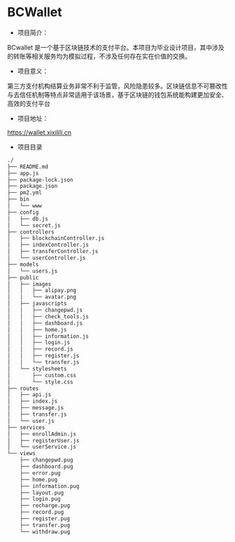 # BCWallet

* 项目简介：

BCwallet 是一个基于区块链技术的支付平台。本项目为毕业设计项目，其中涉及的转账等相关服务均为模拟过程，不涉及任何存在实在价值的交换。

* 项目意义：

第三方支付机构结算业务非常不利于监管，风险隐患较多。区块链信息不可篡改性与去信任机制等特点非常适用于该场景，基于区块链的钱包系统能构建更加安全、高效的支付平台

* 项目地址：

https://wallet.xixilili.cn

* 项目目录

```markdown
./
├── README.md
├── app.js
├── package-lock.json
├── package.json
├── pm2.yml
├── bin
│   └── www
├── config
│   ├── db.js
│   └── secret.js
├── controllers
│   ├── blockchainController.js
│   ├── indexController.js
│   ├── transferController.js
│   └── userController.js
├── models
│   └── users.js
├── public
│   ├── images
│   │   ├── alipay.png
│   │   └── avatar.png
│   ├── javascripts
│   │   ├── changepwd.js
│   │   ├── check_tools.js
│   │   ├── dashboard.js
│   │   ├── home.js
│   │   ├── information.js
│   │   ├── login.js
│   │   ├── record.js
│   │   ├── register.js
│   │   └── transfer.js
│   └── stylesheets
│       ├── custom.css
│       └── style.css
├── routes
│   ├── api.js
│   ├── index.js
│   ├── message.js
│   ├── transfer.js
│   └── user.js
├── services
│   ├── enrollAdmin.js
│   ├── registerUser.js
│   └── userService.js
└── views
    ├── changepwd.pug
    ├── dashboard.pug
    ├── error.pug
    ├── home.pug
    ├── information.pug
    ├── layout.pug
    ├── login.pug
    ├── recharge.pug
    ├── record.pug
    ├── register.pug
    ├── transfer.pug
    └── withdraw.pug
```